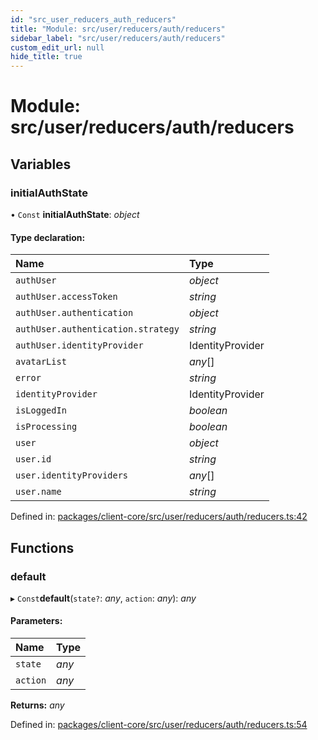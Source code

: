```yaml
---
id: "src_user_reducers_auth_reducers"
title: "Module: src/user/reducers/auth/reducers"
sidebar_label: "src/user/reducers/auth/reducers"
custom_edit_url: null
hide_title: true
---
```


# Module: src/user/reducers/auth/reducers

## Variables

### initialAuthState

• `Const` **initialAuthState**: *object*

#### Type declaration:

| Name | Type |
| :------ | :------ |
| `authUser` | *object* |
| `authUser.accessToken` | *string* |
| `authUser.authentication` | *object* |
| `authUser.authentication.strategy` | *string* |
| `authUser.identityProvider` | IdentityProvider |
| `avatarList` | *any*[] |
| `error` | *string* |
| `identityProvider` | IdentityProvider |
| `isLoggedIn` | *boolean* |
| `isProcessing` | *boolean* |
| `user` | *object* |
| `user.id` | *string* |
| `user.identityProviders` | *any*[] |
| `user.name` | *string* |

Defined in: [packages/client-core/src/user/reducers/auth/reducers.ts:42](https://github.com/xr3ngine/xr3ngine/blob/7e8e151f1/packages/client-core/src/user/reducers/auth/reducers.ts#L42)

## Functions

### default

▸ `Const`**default**(`state?`: *any*, `action`: *any*): *any*

#### Parameters:

| Name | Type |
| :------ | :------ |
| `state` | *any* |
| `action` | *any* |

**Returns:** *any*

Defined in: [packages/client-core/src/user/reducers/auth/reducers.ts:54](https://github.com/xr3ngine/xr3ngine/blob/7e8e151f1/packages/client-core/src/user/reducers/auth/reducers.ts#L54)

